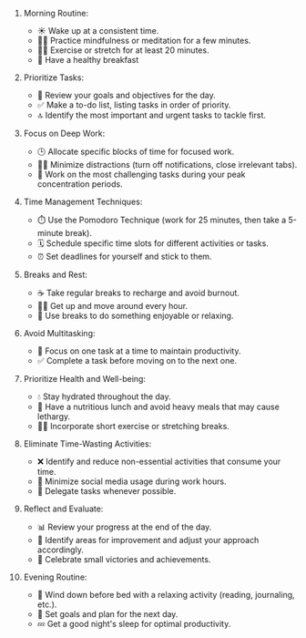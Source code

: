 1. Morning Routine:
    
    - ☀️ Wake up at a consistent time.
    - 🧘‍♀️ Practice mindfulness or meditation for a few minutes.
    - 🏋️‍♀️ Exercise or stretch for at least 20 minutes.
    - 🍎 Have a healthy breakfast
      
2. Prioritize Tasks:
    
    - 📝 Review your goals and objectives for the day.
    - ✅ Make a to-do list, listing tasks in order of priority.
    - 🔝 Identify the most important and urgent tasks to tackle first.
       
3. Focus on Deep Work:
    
    - 🕒 Allocate specific blocks of time for focused work.
    - 🙅‍♀️ Minimize distractions (turn off notifications, close irrelevant tabs).
    - 🚀 Work on the most challenging tasks during your peak concentration periods.
       
4. Time Management Techniques:
    
    - ⏱️ Use the Pomodoro Technique (work for 25 minutes, then take a 5-minute break).
    - 🗓️ Schedule specific time slots for different activities or tasks.
    - ⏰ Set deadlines for yourself and stick to them.
       
5. Breaks and Rest:
    
    - ☕ Take regular breaks to recharge and avoid burnout.
    - 🚶‍♀️ Get up and move around every hour.
    - 🌿 Use breaks to do something enjoyable or relaxing.
       
6. Avoid Multitasking:
    
    - 🧠 Focus on one task at a time to maintain productivity.
    - ✅ Complete a task before moving on to the next one.
       
7. Prioritize Health and Well-being:
    
    - 💧 Stay hydrated throughout the day.
    - 🥗 Have a nutritious lunch and avoid heavy meals that may cause lethargy.
    - 🏋️‍♀️ Incorporate short exercise or stretching breaks. 
       
8. Eliminate Time-Wasting Activities:
    
    - ❌ Identify and reduce non-essential activities that consume your time.
    - 📵 Minimize social media usage during work hours.
    - 🤝 Delegate tasks whenever possible.
       
9. Reflect and Evaluate:
    
    - 📊 Review your progress at the end of the day.
    - 🎯 Identify areas for improvement and adjust your approach accordingly.
    - 🎉 Celebrate small victories and achievements.
       
10. Evening Routine:
    
    - 🌙 Wind down before bed with a relaxing activity (reading, journaling, etc.).
    - 📅 Set goals and plan for the next day.
    - 💤 Get a good night's sleep for optimal productivity.